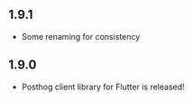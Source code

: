 ## 1.9.1

- Some renaming for consistency

## 1.9.0

- Posthog client library for Flutter is released!
